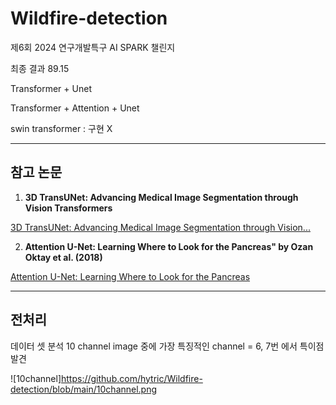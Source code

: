# Wildfire-detection
제6회 2024 연구개발특구 AI SPARK 챌린지

최종 결과 89.15

Transformer + Unet

Transformer + Attention + Unet

swin transformer : 구현 X

-----------

## 참고 논문

1. **3D TransUNet: Advancing Medical Image Segmentation through Vision Transformers**

[3D TransUNet: Advancing Medical Image Segmentation through Vision...](https://arxiv.org/abs/2310.07781)



2. **Attention U-Net: Learning Where to Look for the Pancreas" by Ozan Oktay et al. (2018)**

[Attention U-Net: Learning Where to Look for the Pancreas](https://arxiv.org/abs/1804.03999)

-----------

## 전처리
데이터 셋 분석 10 channel image 중에 가장 특징적인 channel = 6, 7번 에서 특이점 발견

![10channel]https://github.com/hytric/Wildfire-detection/blob/main/10channel.png
